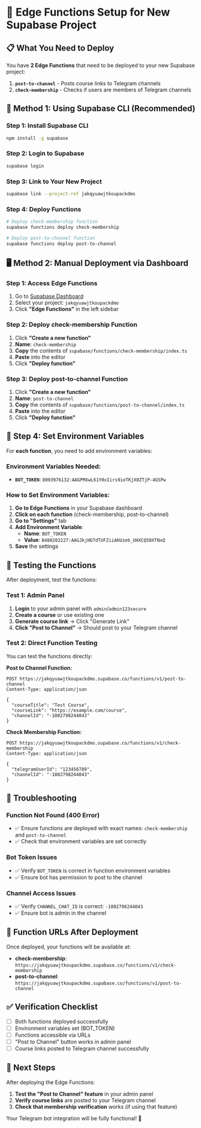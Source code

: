# 🚀 Edge Functions Setup for New Supabase Project

## 📋 What You Need to Deploy

You have **2 Edge Functions** that need to be deployed to your new Supabase project:

1. **`post-to-channel`** - Posts course links to Telegram channels
2. **`check-membership`** - Checks if users are members of Telegram channels

## 🔧 Method 1: Using Supabase CLI (Recommended)

### Step 1: Install Supabase CLI
```bash
npm install -g supabase
```

### Step 2: Login to Supabase
```bash
supabase login
```

### Step 3: Link to Your New Project
```bash
supabase link --project-ref jakqyuawjtkoupackdmo
```

### Step 4: Deploy Functions
```bash
# Deploy check-membership function
supabase functions deploy check-membership

# Deploy post-to-channel function  
supabase functions deploy post-to-channel
```

## 🖥️ Method 2: Manual Deployment via Dashboard

### Step 1: Access Edge Functions
1. Go to [Supabase Dashboard](https://supabase.com/dashboard)
2. Select your project: `jakqyuawjtkoupackdmo`
3. Click **"Edge Functions"** in the left sidebar

### Step 2: Deploy check-membership Function
1. Click **"Create a new function"**
2. **Name**: `check-membership`
3. **Copy** the contents of `supabase/functions/check-membership/index.ts`
4. **Paste** into the editor
5. Click **"Deploy function"**

### Step 3: Deploy post-to-channel Function
1. Click **"Create a new function"**
2. **Name**: `post-to-channel`
3. **Copy** the contents of `supabase/functions/post-to-channel/index.ts`
4. **Paste** into the editor
5. Click **"Deploy function"**

## 🔐 Step 4: Set Environment Variables

For **each function**, you need to add environment variables:

### Environment Variables Needed:
- **`BOT_TOKEN`**: `8093976132:AAGPMXwL61Y0xIirs9ieTKjX0ZTjP-4GSPw`

### How to Set Environment Variables:
1. **Go to Edge Functions** in your Supabase dashboard
2. **Click on each function** (check-membership, post-to-channel)
3. **Go to "Settings"** tab
4. **Add Environment Variable**:
   - **Name**: `BOT_TOKEN`
   - **Value**: `8480202227:AAGJkjHD7dTUFZiiAKUzeb_UHXCQ50XTNxQ`
5. **Save** the settings

## 🧪 Testing the Functions

After deployment, test the functions:

### Test 1: Admin Panel
1. **Login** to your admin panel with `admin`/`admin123secure`
2. **Create a course** or use existing one
3. **Generate course link** → Click "Generate Link"
4. **Click "Post to Channel"** → Should post to your Telegram channel

### Test 2: Direct Function Testing
You can test the functions directly:

**Post to Channel Function:**
```
POST https://jakqyuawjtkoupackdmo.supabase.co/functions/v1/post-to-channel
Content-Type: application/json

{
  "courseTitle": "Test Course",
  "courseLink": "https://example.com/course",
  "channelId": "-1002798244043"
}
```

**Check Membership Function:**
```
POST https://jakqyuawjtkoupackdmo.supabase.co/functions/v1/check-membership
Content-Type: application/json

{
  "telegramUserId": "123456789",
  "channelId": "-1002798244043"
}
```

## 🚨 Troubleshooting

### Function Not Found (400 Error)
- ✅ Ensure functions are deployed with exact names: `check-membership` and `post-to-channel`
- ✅ Check that environment variables are set correctly

### Bot Token Issues
- ✅ Verify `BOT_TOKEN` is correct in function environment variables
- ✅ Ensure bot has permission to post to the channel

### Channel Access Issues
- ✅ Verify `CHANNEL_CHAT_ID` is correct: `-1002798244043`
- ✅ Ensure bot is admin in the channel

## 📝 Function URLs After Deployment

Once deployed, your functions will be available at:

- **check-membership**: `https://jakqyuawjtkoupackdmo.supabase.co/functions/v1/check-membership`
- **post-to-channel**: `https://jakqyuawjtkoupackdmo.supabase.co/functions/v1/post-to-channel`

## ✅ Verification Checklist

- [ ] Both functions deployed successfully
- [ ] Environment variables set (BOT_TOKEN)
- [ ] Functions accessible via URLs
- [ ] "Post to Channel" button works in admin panel
- [ ] Course links posted to Telegram channel successfully

## 🎯 Next Steps

After deploying the Edge Functions:
1. **Test the "Post to Channel" feature** in your admin panel
2. **Verify course links** are posted to your Telegram channel
3. **Check that membership verification** works (if using that feature)

Your Telegram bot integration will be fully functional! 🚀
